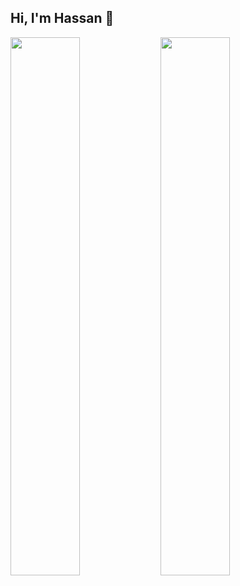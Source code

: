 ## Hi, I'm Hassan 👋

<img align="left" width="47%" src="https://github-readme-stats.vercel.app/api?username=hassanjamalii&theme=dark" show_icons=true bg_color="000000" icon_color="d0d0d0"  />
<img align="left" width="47%" src="https://github-readme-stats.vercel.app/api/top-langs/?username=hassanjamalii&layout=compact&theme=dark" bg_color="000000" />


